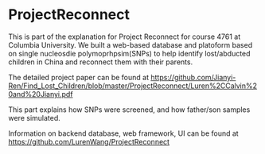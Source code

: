 # ProjectReconnect

This is part of the explanation for Project Reconnect for course 4761 at Columbia University. 
We built a web-based database and platoform based on single nucleosdie polymoprhpsim(SNPs) 
to help identify lost/abducted children in China and reconnect them with their parents.

The detailed project paper can be found at https://github.com/Jianyi-Ren/Find_Lost_Children/blob/master/ProjectReconnect/Luren%2CCalvin%20and%20Jianyi.pdf

This part explains how SNPs were screened, and how father/son samples were simulated.

Information on backend database, web framework, UI can be found at
https://github.com/LurenWang/ProjectReconnect
